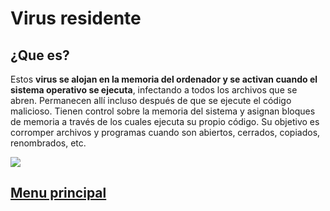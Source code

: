 # Virus residente
## ¿Que es?
Estos __virus se alojan en la memoria del ordenador y se activan cuando el sistema operativo se ejecuta__, infectando a todos los archivos que se abren. Permanecen allí incluso después de que se ejecute el código malicioso. Tienen control sobre la memoria del sistema y asignan bloques de memoria a través de los cuales ejecuta su propio código. Su objetivo es corromper archivos y programas cuando son abiertos, cerrados, copiados, renombrados, etc.

![]( https://www.ecured.cu/images/thumb/2/2d/VirusR.jpg/260px-VirusR.jpg )


## [Menu principal](https://alfonsodeltoro.github.io/Tipos-de-virus/)

